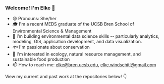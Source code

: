 ### Welcome! I'm Elke 👋

- 😄 Pronouns: She/her
- 🎓 I'm a recent MEDS graduate of the UCSB Bren School of Environmental Science & Management
- 🌱 I’m building environmental data science skills -- particularly analytics, modeling, GIS, application development, and data visualization.
- 🐟 I'm passionate about conservation
- 🌲 I'm interested in ecology, natural resource management, and sustainable food production
- 📫 How to reach me: elke@bren.ucsb.edu, elke.windschitl@gmail.com

View my current and past work at the repositories below! 👇
<!--
**elkewind/elkewind** is a ✨ _special_ ✨ repository because its `README.md` (this file) appears on your GitHub profile.

Here are some ideas to get you started:

- 🔭 I’m currently working on ...
- 🌱 I’m currently learning ...
- 👯 I’m looking to collaborate on ...
- 🤔 I’m looking for help with ...
- 💬 Ask me about ...
- 📫 How to reach me: ...
- 😄 Pronouns: ...
- ⚡ Fun fact: ...
-->

